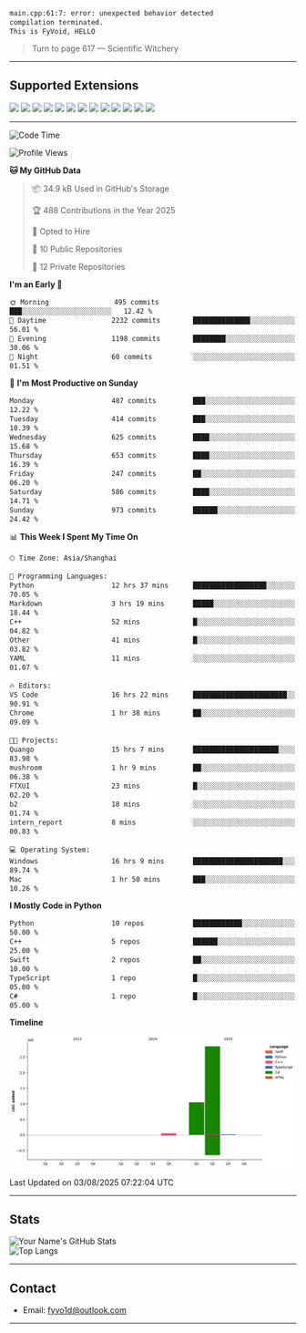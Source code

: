 ```
main.cpp:61:7: error: unexpected behavior detected
compilation terminated.
This is FyVoid, HELLO
```

> Turn to page 617 — Scientific Witchery

---

## Supported Extensions

<p align="left">
  <img src="https://cdn.jsdelivr.net/gh/devicons/devicon/icons/cplusplus/cplusplus-original.svg" height="40" />
  <img src="https://cdn.jsdelivr.net/gh/devicons/devicon/icons/csharp/csharp-original.svg" height="40" />
  <img src="https://cdn.jsdelivr.net/gh/devicons/devicon/icons/python/python-original.svg" height="40" />
  <img src="https://cdn.jsdelivr.net/gh/devicons/devicon/icons/swift/swift-original.svg" height="40" />
  <img src="https://cdn.jsdelivr.net/gh/devicons/devicon/icons/git/git-original.svg" height="40" />
  <img src="https://cdn.jsdelivr.net/gh/devicons/devicon/icons/docker/docker-original.svg" height="40" />
  <img src="https://cdn.jsdelivr.net/gh/devicons/devicon/icons/vscode/vscode-original.svg" height="40" />
  <img src="https://www.vulkan.org/user/themes/vulkan/images/logo/vulkan-logo.svg" height="40" />
  <img src="https://cdn.jsdelivr.net/gh/devicons/devicon/icons/opengl/opengl-original.svg" height="40" />
  <img src="https://cdn.jsdelivr.net/gh/devicons/devicon/icons/pytorch/pytorch-original.svg" height="40" />
  <img src="https://cdn.jsdelivr.net/gh/devicons/devicon/icons/unity/unity-original.svg" height="40" />
  <img src="https://cdn.jsdelivr.net/gh/devicons/devicon/icons/unrealengine/unrealengine-original.svg" height="40" />
  <img src="https://cdn.jsdelivr.net/gh/devicons/devicon/icons/cmake/cmake-original.svg" height="40" />
</p>


---

<!--START_SECTION:waka-->
![Code Time](http://img.shields.io/badge/Code%20Time-302%20hrs-blue)

![Profile Views](http://img.shields.io/badge/Profile%20Views-2-blue)

**🐱 My GitHub Data** 

> 📦 34.9 kB Used in GitHub's Storage 
 > 
> 🏆 488 Contributions in the Year 2025
 > 
> 💼 Opted to Hire
 > 
> 📜 10 Public Repositories 
 > 
> 🔑 12 Private Repositories 
 > 
**I'm an Early 🐤** 

```text
🌞 Morning                495 commits         ███░░░░░░░░░░░░░░░░░░░░░░   12.42 % 
🌆 Daytime                2232 commits        ██████████████░░░░░░░░░░░   56.01 % 
🌃 Evening                1198 commits        ████████░░░░░░░░░░░░░░░░░   30.06 % 
🌙 Night                  60 commits          ░░░░░░░░░░░░░░░░░░░░░░░░░   01.51 % 
```
📅 **I'm Most Productive on Sunday** 

```text
Monday                   487 commits         ███░░░░░░░░░░░░░░░░░░░░░░   12.22 % 
Tuesday                  414 commits         ███░░░░░░░░░░░░░░░░░░░░░░   10.39 % 
Wednesday                625 commits         ████░░░░░░░░░░░░░░░░░░░░░   15.68 % 
Thursday                 653 commits         ████░░░░░░░░░░░░░░░░░░░░░   16.39 % 
Friday                   247 commits         ██░░░░░░░░░░░░░░░░░░░░░░░   06.20 % 
Saturday                 586 commits         ████░░░░░░░░░░░░░░░░░░░░░   14.71 % 
Sunday                   973 commits         ██████░░░░░░░░░░░░░░░░░░░   24.42 % 
```


📊 **This Week I Spent My Time On** 

```text
🕑︎ Time Zone: Asia/Shanghai

💬 Programming Languages: 
Python                   12 hrs 37 mins      ██████████████████░░░░░░░   70.05 % 
Markdown                 3 hrs 19 mins       █████░░░░░░░░░░░░░░░░░░░░   18.44 % 
C++                      52 mins             █░░░░░░░░░░░░░░░░░░░░░░░░   04.82 % 
Other                    41 mins             █░░░░░░░░░░░░░░░░░░░░░░░░   03.82 % 
YAML                     11 mins             ░░░░░░░░░░░░░░░░░░░░░░░░░   01.07 % 

🔥 Editors: 
VS Code                  16 hrs 22 mins      ███████████████████████░░   90.91 % 
Chrome                   1 hr 38 mins        ██░░░░░░░░░░░░░░░░░░░░░░░   09.09 % 

🐱‍💻 Projects: 
Quango                   15 hrs 7 mins       █████████████████████░░░░   83.98 % 
mushroom                 1 hr 9 mins         ██░░░░░░░░░░░░░░░░░░░░░░░   06.38 % 
FTXUI                    23 mins             █░░░░░░░░░░░░░░░░░░░░░░░░   02.20 % 
b2                       18 mins             ░░░░░░░░░░░░░░░░░░░░░░░░░   01.74 % 
intern_report            8 mins              ░░░░░░░░░░░░░░░░░░░░░░░░░   00.83 % 

💻 Operating System: 
Windows                  16 hrs 9 mins       ██████████████████████░░░   89.74 % 
Mac                      1 hr 50 mins        ███░░░░░░░░░░░░░░░░░░░░░░   10.26 % 
```

**I Mostly Code in Python** 

```text
Python                   10 repos            ████████████░░░░░░░░░░░░░   50.00 % 
C++                      5 repos             ██████░░░░░░░░░░░░░░░░░░░   25.00 % 
Swift                    2 repos             ██░░░░░░░░░░░░░░░░░░░░░░░   10.00 % 
TypeScript               1 repo              █░░░░░░░░░░░░░░░░░░░░░░░░   05.00 % 
C#                       1 repo              █░░░░░░░░░░░░░░░░░░░░░░░░   05.00 % 
```



**Timeline**

![Lines of Code chart](https://raw.githubusercontent.com/FyVoid/FyVoid/main/assets/bar_graph.png)


 Last Updated on 03/08/2025 07:22:04 UTC
<!--END_SECTION:waka-->

---

## Stats

![Your Name's GitHub Stats](https://github-readme-stats.vercel.app/api?username=fyvoid&show_icons=true&theme=tokyonight)  
![Top Langs](https://github-readme-stats.vercel.app/api/top-langs/?username=fyvoid&layout=compact&theme=tokyonight)

---

## Contact

- Email: [fyvo1d@outlook.com](fyvo1d@outlook.com)  

---

